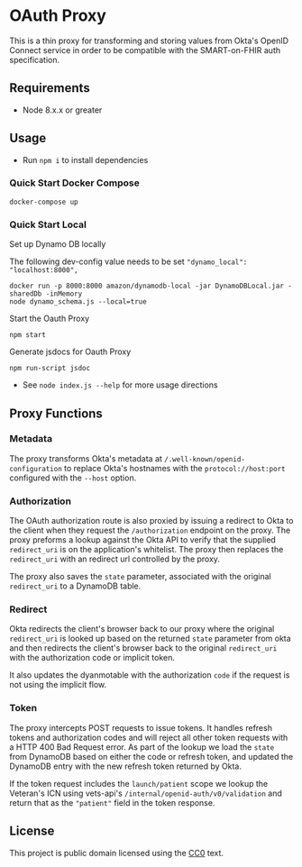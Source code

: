 # OAuth Proxy

This is a thin proxy for transforming and storing values from Okta's OpenID Connect service in order to be compatible with the SMART-on-FHIR auth specification.

## Requirements

- Node 8.x.x or greater

## Usage

- Run `npm i` to install dependencies

### Quick Start Docker Compose

`docker-compose up`

### Quick Start Local

Set up Dynamo DB locally

The following dev-config value needs to be set `"dynamo_local": "localhost:8000",`

```
docker run -p 8000:8000 amazon/dynamodb-local -jar DynamoDBLocal.jar -sharedDb -inMemory
node dynamo_schema.js --local=true
```

Start the Oauth Proxy
```
npm start
```

Generate jsdocs for Oauth Proxy
```
npm run-script jsdoc
```


- See `node index.js --help` for more usage directions

## Proxy Functions

### Metadata

The proxy transforms Okta's metadata at `/.well-known/openid-configuration` to replace Okta's hostnames with the `protocol://host:port` configured with the `--host` option.

### Authorization

The OAuth authorization route is also proxied by issuing a redirect to Okta to the client when they request the `/authorization` endpoint on the proxy. The proxy preforms a lookup against the Okta API to verify that the supplied `redirect_uri` is on the application's whitelist. The proxy then replaces the `redirect_uri` with an redirect url controlled by the proxy.

The proxy also saves the `state` parameter, associated with the original `redirect_uri` to a DynamoDB table.

### Redirect

Okta redirects the client's browser back to our proxy where the original `redirect_uri` is looked up based on the returned `state` parameter from okta and then redirects the client's browser back to the original `redirect_uri` with the authorization code or implicit token.

It also updates the dyanmotable with the authorization `code` if the request is not using the implicit flow.

### Token

The proxy intercepts POST requests to issue tokens. It handles refresh tokens and authorization codes and will reject all other token requests with a HTTP 400 Bad Request error. As part of the lookup we load the `state` from DynamoDB based on either the code or refresh token, and updated the DynamoDB entry with the new refresh token returned by Okta.

If the token request includes the `launch/patient` scope we lookup the Veteran's ICN using vets-api's `/internal/openid-auth/v0/validation` and return that as the `"patient"` field in the token response.

## License

This project is public domain licensed using the [CC0](https://creativecommons.org/share-your-work/public-domain/cc0/) text.
